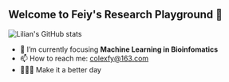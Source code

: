 ## Welcome to Feiy's Research Playground 👋


  
  ![Lilian's GitHub stats](https://github-readme-stats.vercel.app/api?username=ninjaxfy&show_icons=true&theme=darcula)

- 🌱 I’m currently focusing **Machine Learning in Bioinfomatics**
- 📫 How to reach me: colexfy@163.com
- 💪💪💪 Make it a better day 
<!--
**ninjaxfy/ninjaxfy** is a ✨ _special_ ✨ repository because its `README.md` (this file) appears on your GitHub profile.

Here are some ideas to get you started:

- 🔭 I’m currently working on ...
- 🌱 I’m currently learning ...
- 👯 I’m looking to collaborate on ...
- 🤔 I’m looking for help with ...
- 💬 Ask me about ...
- 📫 How to reach me: ...
- 😄 Pronouns: ...
- ⚡ Fun fact: ...
-->
